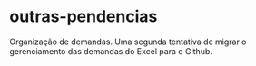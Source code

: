 # outras-pendencias
Organização de demandas. Uma segunda tentativa de migrar o gerenciamento das demandas do Excel para o Github.
